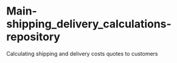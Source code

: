 # Main-shipping_delivery_calculations-repository
Calculating shipping and delivery costs quotes to customers
